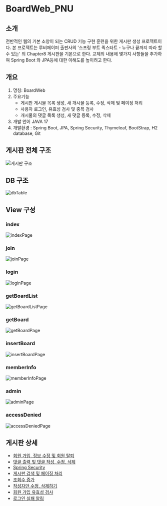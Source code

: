 # BoardWeb_PNU

## 소개
전반적인 웹의 기본 소양이 되는 CRUD 기능 구현 훈련을 위한 게시판 생성 프로젝트이다.
본 프로젝트는 루비페이퍼 출판사의 '스프링 부트 퀵스타트 - 누구나 끝까지 따라 할 수 있는' 의 Chapter8 게시판을 기본으로 한다.
교제의 내용에 몇가지 사항들을 추가하여 Spring Boot 와  JPA등에 대한 이해도를 높이려고 한다.

## 개요
1. 명칭: BoardWeb
2. 주요기능 
	* 게시판 게시물 목록 생성, 새 개시물 등록, 수정, 삭제 및 페이징 처리
	* 사용자 로그인, 유효성 검사 및 중복 검사
	* 개시물의 댓글 목록 생성, 새 댓글 등록, 수정, 삭제
3. 개발 언어 JAVA 17
4. 개발환경 : Spring Boot, JPA, Spring Security, Thymeleaf, BootStrap, H2 database, Git

## 게시판 전체 구조
![게시판 구조](https://user-images.githubusercontent.com/106790381/210834827-f52872f6-088a-4749-abcb-5e781a9fc067.jpg)

## DB 구조
![dbTable](https://user-images.githubusercontent.com/106790381/210834033-e09d41f5-1455-4d04-b320-b5eb4f40b30d.png)

## View 구성

### index
![indexPage](https://user-images.githubusercontent.com/106790381/209680496-5adff416-2b9d-4d91-a22f-0ab14d5bcc3c.jpg)

### join
![joinPage](https://user-images.githubusercontent.com/106790381/209680854-ff4e4c87-3cf0-43db-bc42-b52a0fd11e61.jpg)

### login
![loginPage](https://user-images.githubusercontent.com/106790381/209681055-510ca889-e931-4ea7-8f92-ed1330dad7c3.jpg)

### getBoardList
![getBoardListPage](https://user-images.githubusercontent.com/106790381/209681100-15b89967-a7cc-4e4b-b64c-c53b589c6581.jpg)

### getBoard
![getBoardPage](https://user-images.githubusercontent.com/106790381/209681138-be8a1573-958e-456c-bf10-41d57fbec738.jpg)

### insertBoard
![insertBoardPage](https://user-images.githubusercontent.com/106790381/209681351-51c844f2-ab10-4313-bbe2-b0e0d16782e7.jpg)

### memberInfo
![memberInfoPage](https://user-images.githubusercontent.com/106790381/209681402-02561e0a-4624-46be-a4ed-76941ea515ab.jpg)

### admin
![adminPage](https://user-images.githubusercontent.com/106790381/209681636-0e3abc90-28b2-47db-a912-36d137c70e8e.jpg)

### accessDenied
![accessDeniedPage](https://user-images.githubusercontent.com/106790381/209681676-2ae81c83-05df-418d-9e2f-b9d59d5205d1.jpg)

## 게시판 상세
* [회원 가입, 정보 수정 및 회원 탈퇴](https://www.notion.so/3dd90be5986b4b728c5e2cd9dc8c3b25)
* [댓글 출력 및 댓글 작성, 수정, 삭제](https://www.notion.so/3b56f4fdfc934bc8a179ef51b0b06d1f)
* [Spring Security](https://www.notion.so/Spring-Security-a53c0076c41242cf9fb3e7c8b839e3f3)
* [게시판 검색 및 페이징 처리](https://www.notion.so/3ed67f2140ca447e9360246d55166a35)
* [조회수 증가](https://www.notion.so/c211e322434d41d4b6a274499bb96699)
* [작성자만 수정, 삭제하기](https://www.notion.so/d79a3d59545c4b50aef6b7ed53759803)
* [회원 가입 유효성 검사](https://www.notion.so/9ad23548468b40e6a35184445ad3c146)
* [로그인 실패 알림](https://www.notion.so/842f6257c657488c956c54a4999f14e5)

